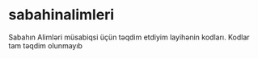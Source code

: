 # sabahinalimleri
Sabahın Alimləri müsabiqsi üçün təqdim etdiyim layihənin kodları. Kodlar tam təqdim olunmayıb
